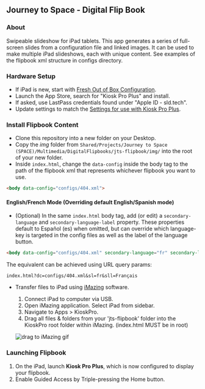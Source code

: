 ## Journey to Space - Digital Flip Book

### About
Swipeable slideshow for iPad tablets. This app generates a series of full-screen slides from a configuration file and linked images. It can be used to make multiple iPad slideshows, each with unique content. See examples of the flipbook xml structure in configs directory.

### Hardware Setup
* If iPad is new, start with [Fresh Out of Box Configuration](http://projects.smm.org/atrium/media/node/291625).
* Launch the App Store, search for "Kiosk Pro Plus" and install.
* If asked, use LastPass credentials found under "Apple ID - sld.tech".
* Update settings to match the [Settings for use with Kiosk Pro Plus](http://projects.smm.org/atrium/media/node/291625). 

### Install Flipbook Content
* Clone this repository into a new folder on your Desktop.
* Copy the *img* folder from ```Shared/Projects/Journey to Space (SPACE)/Multimedia/DigitalFlipbooks/jts-flipbook/img/``` into the root of your new folder. 
* Inside ```index.html```, change the ```data-config``` inside the body tag to the path of the flipbook xml that represents whichever flipbook you want to use.

```html
<body data-config="configs/404.xml">
```

#### English/French Mode (Overriding default English/Spanish mode)
* (Optional) In the same ```index.html``` body tag, add (or edit) a ```secondary-language``` and ```secondary-language-label``` property. These properties default to Español (es) when omitted, but can override which language-key is targeted in the config files as well as the label of the language button.

```html
<body data-config="configs/404.xml" secondary-language="fr" secondary-language-label="Français">
```

The equivalent can be achieved using URL query params:
```
index.html?dc=configs/404.xml&sl=fr&sll=Français
```


* Transfer files to iPad using [iMazing](http://imazing.com/) software.
  1. Connect iPad to computer via USB. 
  2. Open iMazing application. Select iPad from sidebar. 
  3. Navigate to Apps > KioskPro.
  4. Drag all files & folders from your 'jts-flipbook' folder into the KioskPro root folder within iMazing. (index.html MUST be in root)
  
  ![drag to iMazing gif](docs/drag-to-imazing.gif)

### Launching Flipbook
1. On the iPad, launch **Kiosk Pro Plus**, which is now configured to display your flipbook.
2. Enable Guided Access by Triple-pressing the Home button.

